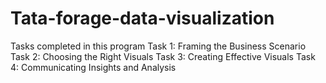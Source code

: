 # Tata-forage-data-visualization
Tasks completed in this program
Task 1: Framing the Business Scenario
Task 2: Choosing the Right Visuals
Task 3: Creating Effective Visuals
Task 4: Communicating Insights and Analysis
